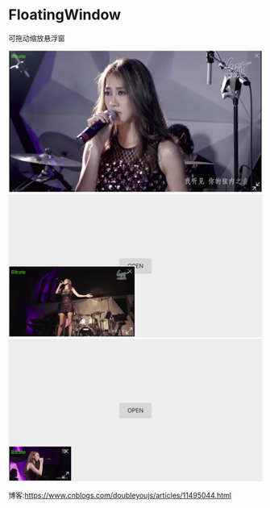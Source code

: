 # FloatingWindow
可拖动缩放悬浮窗

![Image text](https://github.com/DOUBLEYOUJS/FloatingWindow/blob/master/1.png)
![Image text](https://github.com/DOUBLEYOUJS/FloatingWindow/blob/master/2.png)
![Image text](https://github.com/DOUBLEYOUJS/FloatingWindow/blob/master/3.png)

博客:https://www.cnblogs.com/doubleyoujs/articles/11495044.html